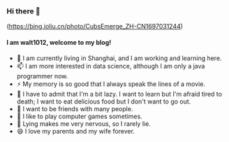 ### Hi there 👋
(https://bing.ioliu.cn/photo/CubsEmerge_ZH-CN1697031244)

#### I am walt1012, welcome to my blog!

- 🔭 I am currently living in Shanghai, and I am working and learning here.
- 📫 I am more interested in data science, although I am only a java programmer now.
- ⚡ My memory is so good that I always speak the lines of a movie.
- 🌱 I have to admit that I'm a bit lazy. I want to learn but I'm afraid tired to death; I want to eat delicious food but I don't want to go out.
- 👯 I want to be friends with many people.
- 🤔 I like to play computer games sometimes.
- 💬 Lying makes me very nervous, so I rarely lie.
- 😄 I love my parents and my wife forever.
